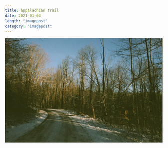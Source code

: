 ```yaml
---
title: appalachian trail
date: 2021-01-03
length: "imagepost"
category: "imagepost"
---
```

![with elise & john](/assets/appalachian.jpg)
